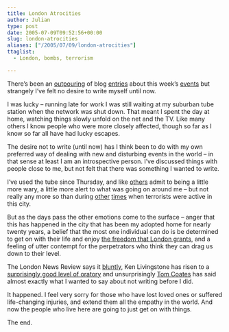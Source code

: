 ```yaml
---
title: London Atrocities
author: Julian
type: post
date: 2005-07-09T09:52:56+00:00
slug: london-atrocities 
aliases: ["/2005/07/09/london-atrocities"]
ttaglist:
  - London, bombs, terrorism

---
```

There&#8217;s been an [outpouring][1] of blog [entries][2] about this week&#8217;s [events][3] but strangely I&#8217;ve felt no desire to write myself until now.

I was lucky &#8211; running late for work I was still waiting at my suburban tube station when the network was shut down. That meant I spent the day at home, watching things slowly unfold on the net and the TV. Like many others I know people who were more closely affected, though so far as I know so far all have had lucky escapes.

The desire not to write (until now) has I think been to do with my own preferred way of dealing with new and disturbing events in the world &#8211; in that sense at least I am an introspective person. I&#8217;ve discussed things with people close to me, but not felt that there was something I wanted to write.

I&#8217;ve used the tube since Thursday, and like [others][4] admit to being a little more wary, a little more alert to what was going on around me &#8211; but not really any more so than during [other][5] [times][6] when terrorists were active in this city.

But as the days pass the other emotions come to the surface &#8211; anger that this has happened in the city that has been my adopted home for nearly twenty years, a belief that the most one individual can do is be determined to get on with their life and enjoy [the freedom that London grants][7], and a feeling of utter contempt for the perpetrators who think they can drag us down to their level.

The London News Review says it [bluntly][8], Ken Livingstone has risen to a [surprisingly good level of oratory][7] and unsurprisingly [Tom Coates][9] has said almost exactly what I wanted to say about not writing before I did.

It happened. I feel very sorry for those who have lost loved ones or suffered life-changing injuries, and extend them all the empathy in the world. And now the people who live here are going to just get on with things. 

The end.

 [1]: https://technorati.com/search/%22london+bombing%22
 [2]: https://www.technorati.com/search/news.bbc.co.uk/1/hi/in_depth/uk/2005/london_explosions/default.stm
 [3]: https://news.bbc.co.uk/1/hi/in_depth/uk/2005/london_explosions/default.stm
 [4]: https://www.johnniemoore.com/blog/archives/001032.php
 [5]: https://news.bbc.co.uk/onthisday/hi/dates/stories/april/24/newsid_2523000/2523345.stm
 [6]: https://news.bbc.co.uk/1/hi/uk/1201444.stm
 [7]: https://www.london.gov.uk/news/2005/bombing-statement-080705.jsp
 [8]: https://www.lnreview.co.uk/news/005167.php
 [9]: https://www.plasticbag.org/archives/2005/07/a_reaction_to_the_last_thirtysix_hours.shtml